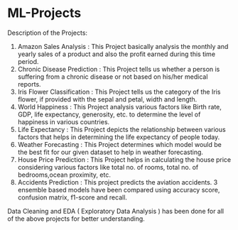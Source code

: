 # ML-Projects
Description of the Projects:
1. Amazon Sales Analysis : This Project basically analysis the monthly and yearly sales of a product and also the profit earned during this time period.
2. Chronic Disease Prediction : This Project tells us whether a person is suffering from a chronic disease or not based on his/her medical reports.
3. Iris Flower Classification : This Project tells us the category of the Iris flower, if provided with the sepal and petal, width and length.
4. World Happiness : This Project analysis various factors like Birth rate, GDP, life expectancy, generosity, etc. to determine the level of happiness in various countries.
5. Life Expectancy : This Project depicts the relationship between various factors that helps in determining the life expectancy of people today.
6. Weather Forecasting : This Project determines which model would be the best fit for our given dataset to help in weather forecasting.
7. House Price Prediction : This Project helps in calculating the house price considering various factors like total no. of rooms, total no. of bedrooms,ocean proximity, etc.
8. Accidents Prediction : This project predicts the aviation accidents. 3 ensemble based models have been compared using accuracy score, confusion matrix, f1-score and recall.
   
Data Cleaning and EDA ( Exploratory Data Analysis ) has been done for all of the above projects for better understanding.
